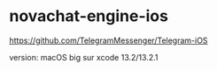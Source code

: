 # novachat-engine-ios
https://github.com/TelegramMessenger/Telegram-iOS

version:
    macOS big sur
    xcode 13.2/13.2.1
